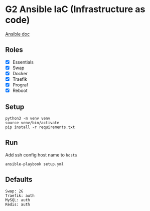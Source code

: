 # G2 Ansible IaC (Infrastructure as code)

[Ansible doc](https://docs.ansible.com/ansible/latest/installation_guide/intro_installation.html)

## Roles
- [x] Essentials
- [x] Swap
- [x] Docker
- [x] Traefik
- [x] Prograf
- [x] Reboot

## Setup
```
python3 -m venv venv
source venv/bin/activate
pip install -r requirements.txt
```

## Run
Add ssh config host name to `hosts`
```
ansible-playbook setup.yml
```

## Defaults
```
Swap: 2G
Traefik: auth
MySQL: auth
Redis: auth
```
